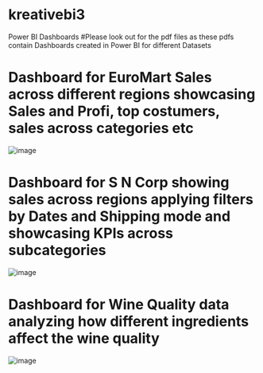 # kreativebi3
Power BI Dashboards
#Please look out for the pdf files as these pdfs contain Dashboards created in Power BI for different Datasets

# Dashboard for EuroMart Sales across different regions showcasing Sales and Profi, top costumers, sales across categories etc

![image](https://github.com/kirankampli/kreativebi3/assets/143105817/15aa3961-3130-4ee7-8d0b-7f435968b80d)


# Dashboard for S N Corp showing sales across regions applying filters by Dates and Shipping mode and showcasing KPIs across subcategories

![image](https://github.com/kirankampli/kreativebi3/assets/143105817/7922ec8c-50a3-46e8-903d-c195bad7bb9e)



# Dashboard for Wine Quality data analyzing how different ingredients affect the wine quality
![image](https://github.com/kirankampli/kreativebi3/assets/143105817/57adb321-aa92-4db1-8a75-f1e5c30f41fe)



